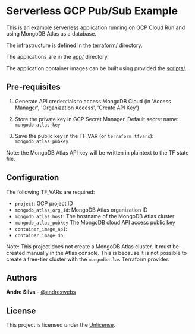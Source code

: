 # Serverless GCP Pub/Sub Example

This is an example serverless application running on GCP Cloud Run and using
MongoDB Atlas as a database.

The infrastructure is defined in the [terraform/](terraform) directory.

The applications are in the [app/](app) directory.

The application container images can be built using provided the
[scripts/](scripts).

## Pre-requisites

1. Generate API credentials to access MongoDB Cloud (in 'Access Manager',
   'Organization Access', 'Create API Key')

2. Store the private key in GCP Secret Manager. Default secret name:
   `mongodb-atlas-key`

3. Save the public key in the TF_VAR (or `terraform.tfvars`):
   `mongodb_atlas_pubkey`

Note: the MongoDB Atlas API key will be written in plaintext to the TF state
file.

## Configuration

The following TF_VARs are required:

- `project`: GCP project ID
- `mongodb_atlas_org_id`: MongoDB Atlas organization ID
- `mongodb_atlas_host`: The hostname of the MongoDB Atlas cluster
- `mongodb_atlas_pubkey` The MongoDB cloud API access public key
- `container_image_api`:
- `container_image_db`

Note: This project does not create a MongoDB Atlas cluster. It must be created
manually in the Atlas console. This is because it is not possible to create a
free-tier cluster with the `mongodbatlas` Terraform provider.


## Authors

**Andre Silva** - [@andreswebs](https://github.com/andreswebs)

## License

This project is licensed under the [Unlicense](UNLICENSE.md).
